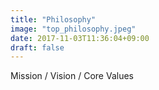 ```yaml
---
title: "Philosophy"
image: "top_philosophy.jpeg"
date: 2017-11-03T11:36:04+09:00
draft: false 
---
```

Mission / Vision / Core Values
